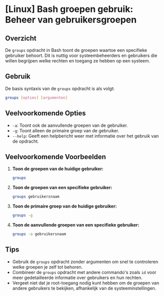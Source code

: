 # [Linux] Bash groepen gebruik: Beheer van gebruikersgroepen

## Overzicht
De `groups` opdracht in Bash toont de groepen waartoe een specifieke gebruiker behoort. Dit is nuttig voor systeembeheerders en gebruikers die willen begrijpen welke rechten en toegang ze hebben op een systeem.

## Gebruik
De basis syntaxis van de `groups` opdracht is als volgt:

```bash
groups [opties] [argumenten]
```

## Veelvoorkomende Opties
- `-a`: Toont ook de aanvullende groepen van de gebruiker.
- `-g`: Toont alleen de primaire groep van de gebruiker.
- `--help`: Geeft een helpbericht weer met informatie over het gebruik van de opdracht.

## Veelvoorkomende Voorbeelden

1. **Toon de groepen van de huidige gebruiker:**
   ```bash
   groups
   ```

2. **Toon de groepen van een specifieke gebruiker:**
   ```bash
   groups gebruikersnaam
   ```

3. **Toon de primaire groep van de huidige gebruiker:**
   ```bash
   groups -g
   ```

4. **Toon de aanvullende groepen van een specifieke gebruiker:**
   ```bash
   groups -a gebruikersnaam
   ```

## Tips
- Gebruik de `groups` opdracht zonder argumenten om snel te controleren welke groepen je zelf tot behoren.
- Combineer de `groups` opdracht met andere commando's zoals `id` voor meer gedetailleerde informatie over gebruikers en hun rechten.
- Vergeet niet dat je root-toegang nodig kunt hebben om de groepen van andere gebruikers te bekijken, afhankelijk van de systeeminstellingen.